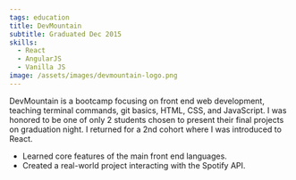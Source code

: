 ```yaml
---
tags: education
title: DevMountain
subtitle: Graduated Dec 2015
skills:
  - React
  - AngularJS
  - Vanilla JS
image: /assets/images/devmountain-logo.png
---
```


DevMountain is a bootcamp focusing on front end web development, teaching terminal commands, git basics, HTML, CSS, and JavaScript. I was honored to be one of only 2 students chosen to present their final projects on graduation night. I returned for a 2nd cohort where I was introduced to React.

- Learned core features of the main front end languages.
- Created a real-world project interacting with the Spotify API.
